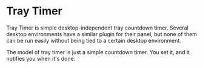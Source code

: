 # Tray Timer

Tray Timer is simple desktop-independent tray countdown timer.
Several desktop environments have a similar plugin for their panel, but none of them can be
run easily without being tied to a certain desktop environment.

The model of tray timer is just a simple countdown timer.
You set it, and it notifies you when it's done.
